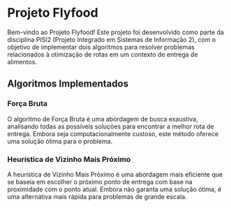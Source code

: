 # Projeto Flyfood

Bem-vindo ao Projeto Flyfood! Este projeto foi desenvolvido como parte da disciplina PISI2 (Projeto Integrado em Sistemas de Informação 2), com o objetivo de implementar dois algoritmos para resolver problemas relacionados à otimização de rotas em um contexto de entrega de alimentos.

## Algoritmos Implementados

### Força Bruta

O algoritmo de Força Bruta é uma abordagem de busca exaustiva, analisando todas as possíveis soluções para encontrar a melhor rota de entrega. Embora seja computacionalmente custoso, este método oferece uma solução ótima para o problema.

### Heurística de Vizinho Mais Próximo

A heurística de Vizinho Mais Próximo é uma abordagem mais eficiente que se baseia em escolher o próximo ponto de entrega com base na proximidade com o ponto atual. Embora não garanta uma solução ótima, é uma alternativa mais rápida para problemas de grande escala.



